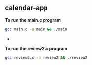 ## calendar-app


 **To run the main.c program**
   ```sh
   gcc main.c -o main && ./main
   ```
-
**To run the review2.c program**
   ```sh
   gcc review2.c -o review2 && ./review2
   ```

